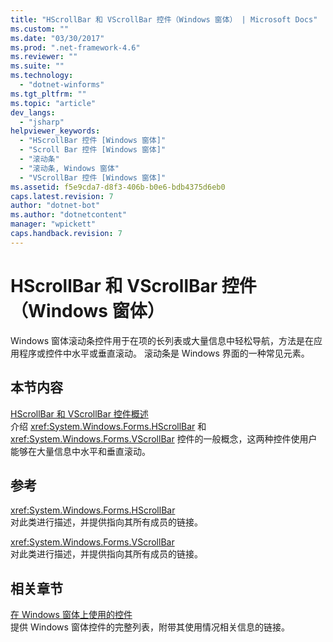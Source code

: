 ```yaml
---
title: "HScrollBar 和 VScrollBar 控件（Windows 窗体） | Microsoft Docs"
ms.custom: ""
ms.date: "03/30/2017"
ms.prod: ".net-framework-4.6"
ms.reviewer: ""
ms.suite: ""
ms.technology: 
  - "dotnet-winforms"
ms.tgt_pltfrm: ""
ms.topic: "article"
dev_langs: 
  - "jsharp"
helpviewer_keywords: 
  - "HScrollBar 控件 [Windows 窗体]"
  - "Scroll Bar 控件 [Windows 窗体]"
  - "滚动条"
  - "滚动条, Windows 窗体"
  - "VScrollBar 控件 [Windows 窗体]"
ms.assetid: f5e9cda7-d8f3-406b-b0e6-bdb4375d6eb0
caps.latest.revision: 7
author: "dotnet-bot"
ms.author: "dotnetcontent"
manager: "wpickett"
caps.handback.revision: 7
---
```

# HScrollBar 和 VScrollBar 控件（Windows 窗体）
Windows 窗体滚动条控件用于在项的长列表或大量信息中轻松导航，方法是在应用程序或控件中水平或垂直滚动。  滚动条是 Windows 界面的一种常见元素。  
  
## 本节内容  
 [HScrollBar 和 VScrollBar 控件概述](../../../../docs/framework/winforms/controls/hscrollbar-and-vscrollbar-controls-overview-windows-forms.md)  
 介绍 <xref:System.Windows.Forms.HScrollBar> 和 <xref:System.Windows.Forms.VScrollBar> 控件的一般概念，这两种控件使用户能够在大量信息中水平和垂直滚动。  
  
## 参考  
 <xref:System.Windows.Forms.HScrollBar>  
 对此类进行描述，并提供指向其所有成员的链接。  
  
 <xref:System.Windows.Forms.VScrollBar>  
 对此类进行描述，并提供指向其所有成员的链接。  
  
## 相关章节  
 [在 Windows 窗体上使用的控件](../../../../docs/framework/winforms/controls/controls-to-use-on-windows-forms.md)  
 提供 Windows 窗体控件的完整列表，附带其使用情况相关信息的链接。